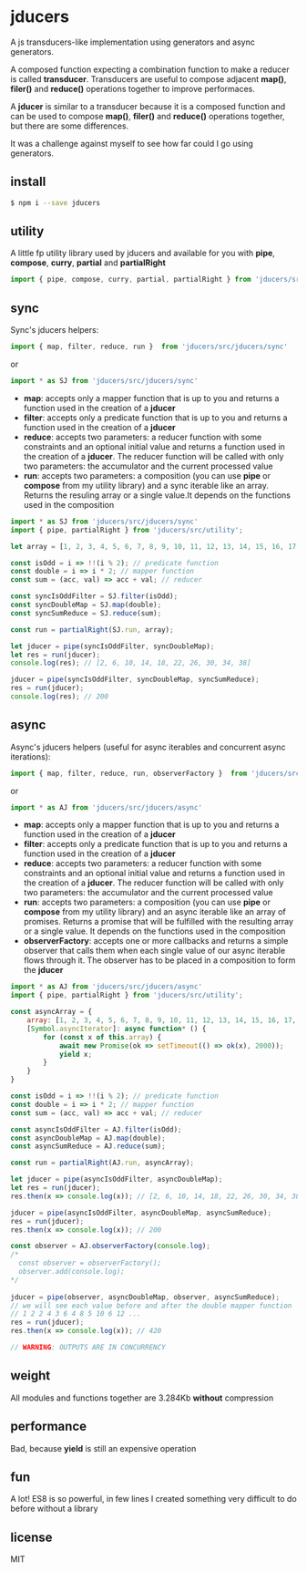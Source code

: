 # jducers
A js transducers-like implementation using generators and async generators.

A composed function expecting a combination function to make a reducer is called **transducer**.
Transducers are useful to compose adjacent **map()**, **filer()** and **reduce()** operations together to improve performaces.

A **jducer** is similar to a transducer because it is a composed function and can be used to compose **map()**, **filer()** and **reduce()** operations together, but there are some differences.

It was a challenge against myself to see how far could I go using generators.

## install

```sh
$ npm i --save jducers
```

## utility
A little fp utility library used by jducers and available for you with **pipe**, **compose**, **curry**, **partial** and **partialRight**

```js
import { pipe, compose, curry, partial, partialRight } from 'jducers/src/utility';
```

## sync
Sync's jducers helpers: 

```js
import { map, filter, reduce, run }  from 'jducers/src/jducers/sync'
```
or
```js
import * as SJ from 'jducers/src/jducers/sync'
```

* **map**: accepts only a mapper function that is up to you and returns a function used in the creation of a **jducer**
* **filter**: accepts only a predicate function that is up to you and returns a function used in the creation of a **jducer**
* **reduce**: accepts two parameters: a reducer function with some constraints and an optional initial value and returns a function used in the creation of a **jducer**. The reducer function will be called with only two parameters: the accumulator and the current processed value
* **run**: accepts two parameters: a composition (you can use **pipe** or **compose** from my utility library) and a sync iterable like an array. Returns the resuling array or a single value.It depends on the functions used in the composition

```js
import * as SJ from 'jducers/src/jducers/sync'
import { pipe, partialRight } from 'jducers/src/utility';

let array = [1, 2, 3, 4, 5, 6, 7, 8, 9, 10, 11, 12, 13, 14, 15, 16, 17, 18, 19, 20];

const isOdd = i => !!(i % 2); // predicate function
const double = i => i * 2; // mapper function
const sum = (acc, val) => acc + val; // reducer

const syncIsOddFilter = SJ.filter(isOdd);
const syncDoubleMap = SJ.map(double);
const syncSumReduce = SJ.reduce(sum);

const run = partialRight(SJ.run, array);

let jducer = pipe(syncIsOddFilter, syncDoubleMap);
let res = run(jducer);
console.log(res); // [2, 6, 10, 14, 18, 22, 26, 30, 34, 38]

jducer = pipe(syncIsOddFilter, syncDoubleMap, syncSumReduce);
res = run(jducer);
console.log(res); // 200
```

## async
Async's jducers helpers (useful for async iterables and concurrent async iterations): 

```js
import { map, filter, reduce, run, observerFactory }  from 'jducers/src/jducers/async'
```
or
```js
import * as AJ from 'jducers/src/jducers/async'
```

* **map**: accepts only a mapper function that is up to you and returns a function used in the creation of a **jducer**
* **filter**: accepts only a predicate function that is up to you and returns a function used in the creation of a **jducer**
* **reduce**: accepts two parameters: a reducer function with some constraints and an optional initial value and returns a function used in the creation of a **jducer**. The reducer function will be called with only two parameters: the accumulator and the current processed value
* **run**: accepts two parameters: a composition (you can use **pipe** or **compose** from my utility library) and an async iterable like an array of promises. Returns a promise that will be fulfilled with the resulting array or a single value. It depends on the functions used in the composition
* **observerFactory**: accepts one or more callbacks and returns a simple observer that calls them when each single value of our async iterable flows through it. The observer has to be placed in a composition to form the **jducer**

```js
import * as AJ from 'jducers/src/jducers/async'
import { pipe, partialRight } from 'jducers/src/utility';

const asyncArray = {
    array: [1, 2, 3, 4, 5, 6, 7, 8, 9, 10, 11, 12, 13, 14, 15, 16, 17, 18, 19, 20],
    [Symbol.asyncIterator]: async function* () {
        for (const x of this.array) {
            await new Promise(ok => setTimeout(() => ok(x), 2000));
            yield x;
        }
    }
}

const isOdd = i => !!(i % 2); // predicate function
const double = i => i * 2; // mapper function
const sum = (acc, val) => acc + val; // reducer

const asyncIsOddFilter = AJ.filter(isOdd);
const asyncDoubleMap = AJ.map(double);
const asyncSumReduce = AJ.reduce(sum);

const run = partialRight(AJ.run, asyncArray);

let jducer = pipe(asyncIsOddFilter, asyncDoubleMap);
let res = run(jducer); 
res.then(x => console.log(x)); // [2, 6, 10, 14, 18, 22, 26, 30, 34, 38]

jducer = pipe(asyncIsOddFilter, asyncDoubleMap, asyncSumReduce);
res = run(jducer);
res.then(x => console.log(x)); // 200

const observer = AJ.observerFactory(console.log);
/*
  const observer = observerFactory();
  observer.add(console.log);
*/
  
jducer = pipe(observer, asyncDoubleMap, observer, asyncSumReduce);
// we will see each value before and after the double mapper function
// 1 2 2 4 3 6 4 8 5 10 6 12 ...
res = run(jducer); 
res.then(x => console.log(x)); // 420

// WARNING: OUTPUTS ARE IN CONCURRENCY
```

## weight

All modules and functions together are 3.284Kb **without** compression

## performance

Bad, because **yield** is still an expensive operation

## fun

A lot! ES8 is so powerful, in few lines I created something very difficult to do before without a library

## license

MIT

